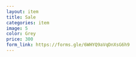 ```yaml
---
layout: item
title: Sale 
categories: item
image: 5
color: Grey
price: 300
form_link: https://forms.gle/6WHYQ9aVqDnXsG6h9
---
```

